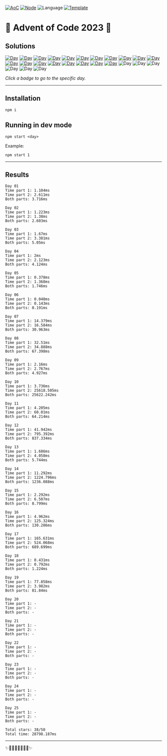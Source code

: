 <!-- Entries between SOLUTIONS and RESULTS tags are auto-generated -->

[![AoC](https://badgen.net/badge/AoC/2023/blue)](https://adventofcode.com/2023)
[![Node](https://badgen.net/badge/Node/v16.13.0+/blue)](https://nodejs.org/en/download/)
![Language](https://badgen.net/badge/Language/TypeScript/blue)
[![Template](https://badgen.net/badge/Template/aocrunner/blue)](https://github.com/caderek/aocrunner)

# 🎄 Advent of Code 2023 🎄

## Solutions

<!--SOLUTIONS-->

[![Day](https://badgen.net/badge/01/%E2%98%85%E2%98%85/green)](src/day01)
[![Day](https://badgen.net/badge/02/%E2%98%85%E2%98%85/green)](src/day02)
[![Day](https://badgen.net/badge/03/%E2%98%85%E2%98%85/green)](src/day03)
[![Day](https://badgen.net/badge/04/%E2%98%85%E2%98%85/green)](src/day04)
[![Day](https://badgen.net/badge/05/%E2%98%85%E2%98%85/green)](src/day05)
[![Day](https://badgen.net/badge/06/%E2%98%85%E2%98%85/green)](src/day06)
[![Day](https://badgen.net/badge/07/%E2%98%85%E2%98%85/green)](src/day07)
[![Day](https://badgen.net/badge/08/%E2%98%85%E2%98%85/green)](src/day08)
[![Day](https://badgen.net/badge/09/%E2%98%85%E2%98%85/green)](src/day09)
[![Day](https://badgen.net/badge/10/%E2%98%85%E2%98%85/green)](src/day10)
[![Day](https://badgen.net/badge/11/%E2%98%85%E2%98%85/green)](src/day11)
[![Day](https://badgen.net/badge/12/%E2%98%85%E2%98%85/green)](src/day12)
[![Day](https://badgen.net/badge/13/%E2%98%85%E2%98%85/green)](src/day13)
[![Day](https://badgen.net/badge/14/%E2%98%85%E2%98%85/green)](src/day14)
[![Day](https://badgen.net/badge/15/%E2%98%85%E2%98%85/green)](src/day15)
[![Day](https://badgen.net/badge/16/%E2%98%85%E2%98%85/green)](src/day16)
[![Day](https://badgen.net/badge/17/%E2%98%85%E2%98%85/green)](src/day17)
[![Day](https://badgen.net/badge/18/%E2%98%85%E2%98%85/green)](src/day18)
[![Day](https://badgen.net/badge/19/%E2%98%85%E2%98%85/green)](src/day19)
![Day](https://badgen.net/badge/20/%E2%98%86%E2%98%86/gray)
![Day](https://badgen.net/badge/21/%E2%98%86%E2%98%86/gray)
![Day](https://badgen.net/badge/22/%E2%98%86%E2%98%86/gray)
![Day](https://badgen.net/badge/23/%E2%98%86%E2%98%86/gray)
![Day](https://badgen.net/badge/24/%E2%98%86%E2%98%86/gray)
![Day](https://badgen.net/badge/25/%E2%98%86%E2%98%86/gray)

<!--/SOLUTIONS-->

_Click a badge to go to the specific day._

---

## Installation

```
npm i
```

## Running in dev mode

```
npm start <day>
```

Example:

```
npm start 1
```

---

## Results

<!--RESULTS-->

```
Day 01
Time part 1: 1.104ms
Time part 2: 2.611ms
Both parts: 3.716ms
```

```
Day 02
Time part 1: 1.223ms
Time part 2: 1.38ms
Both parts: 2.603ms
```

```
Day 03
Time part 1: 1.67ms
Time part 2: 3.381ms
Both parts: 5.05ms
```

```
Day 04
Time part 1: 2ms
Time part 2: 2.123ms
Both parts: 4.124ms
```

```
Day 05
Time part 1: 0.378ms
Time part 2: 1.368ms
Both parts: 1.746ms
```

```
Day 06
Time part 1: 0.048ms
Time part 2: 0.143ms
Both parts: 0.191ms
```

```
Day 07
Time part 1: 14.379ms
Time part 2: 16.584ms
Both parts: 30.963ms
```

```
Day 08
Time part 1: 32.51ms
Time part 2: 34.888ms
Both parts: 67.398ms
```

```
Day 09
Time part 1: 2.16ms
Time part 2: 2.767ms
Both parts: 4.927ms
```

```
Day 10
Time part 1: 3.736ms
Time part 2: 25618.505ms
Both parts: 25622.242ms
```

```
Day 11
Time part 1: 4.205ms
Time part 2: 60.01ms
Both parts: 64.214ms
```

```
Day 12
Time part 1: 41.942ms
Time part 2: 795.392ms
Both parts: 837.334ms
```

```
Day 13
Time part 1: 1.686ms
Time part 2: 4.058ms
Both parts: 5.744ms
```

```
Day 14
Time part 1: 11.292ms
Time part 2: 1224.796ms
Both parts: 1236.088ms
```

```
Day 15
Time part 1: 2.292ms
Time part 2: 6.507ms
Both parts: 8.799ms
```

```
Day 16
Time part 1: 4.962ms
Time part 2: 125.324ms
Both parts: 130.286ms
```

```
Day 17
Time part 1: 165.631ms
Time part 2: 524.068ms
Both parts: 689.699ms
```

```
Day 18
Time part 1: 0.431ms
Time part 2: 0.792ms
Both parts: 1.224ms
```

```
Day 19
Time part 1: 77.858ms
Time part 2: 3.982ms
Both parts: 81.84ms
```

```
Day 20
Time part 1: -
Time part 2: -
Both parts: -
```

```
Day 21
Time part 1: -
Time part 2: -
Both parts: -
```

```
Day 22
Time part 1: -
Time part 2: -
Both parts: -
```

```
Day 23
Time part 1: -
Time part 2: -
Both parts: -
```

```
Day 24
Time part 1: -
Time part 2: -
Both parts: -
```

```
Day 25
Time part 1: -
Time part 2: -
Both parts: -
```

```
Total stars: 38/50
Total time: 28798.187ms
```

<!--/RESULTS-->

---

✨🎄🎁🎄🎅🎄🎁🎄✨